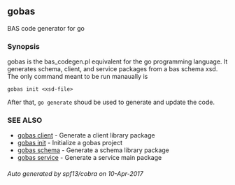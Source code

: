 ---
---
## gobas

BAS code generator for go

### Synopsis



gobas is the bas_codegen.pl equivalent for the go programming language.
It generates schema, client, and service packages from a bas schema xsd.
The only command meant to be run manaually is

	gobas init <xsd-file>

After that, `go generate` shoud be used to generate and update the code.

### SEE ALSO
* [gobas client](gobas_client)	 - Generate a client library package
* [gobas init](gobas_init)	 - Initialize a gobas project
* [gobas schema](gobas_schema)	 - Generate a schema library package
* [gobas service](gobas_service)	 - Generate a service main package

###### Auto generated by spf13/cobra on 10-Apr-2017
